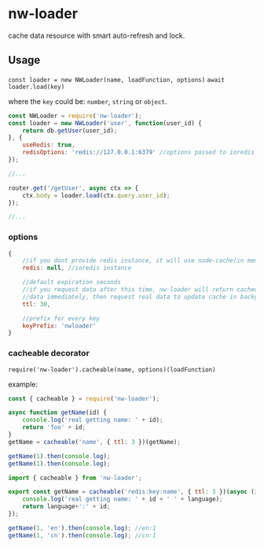 nw-loader
==========

cache data resource with smart auto-refresh and lock.

## Usage ##

`const loader = new NWLoader(name, loadFunction, options)`
`await loader.load(key)`

where the `key` could be: `number`, `string` or `object`.

```javascript
const NWLoader = require('nw-loader');
const loader = new NWLoader('user', function(user_id) {
	return db.getUser(user_id);
}, {
	useRedis: true,
	redisOptions: 'redis://127.0.0.1:6379' //options passed to ioredis
});

//...

router.get('/getUser', async ctx => {
	ctx.body = loader.load(ctx.query.user_id);
});

//...

```





### options

```javascript
{
	//if you dont provide redis instance, it will use node-cache(in memory cache)
	redis: null, //ioredis instance

	//default expiration seconds
	//if you request data after this time, nw-loader will return cached  
	//data immediately, then request real data to update cache in background
	ttl: 30,

	//prefix for every key
	keyPrefix: 'nwloader'
}
```

### cacheable decorator

`require('nw-loader').cacheable(name, options)(loadFunction)`

example: 

```javascript
const { cacheable } = require('nw-loader');

async function getName(id) {
	console.log('real getting name: ' + id);
	return 'foo' + id;
}
getName = cacheable('name', { ttl: 3 })(getName);

getName(1).then(console.log);
getName(1).then(console.log);
```

```javascript
import { cacheable } from 'nw-loader';

export const getName = cacheable('redis:key:name', { ttl: 3 })(async (id, language) => {
	console.log('real getting name: ' + id + ' ' + language);
	return language+':' + id;
});

getName(1, 'en').then(console.log); //en:1
getName(1, 'cn').then(console.log); //cn:1
```




